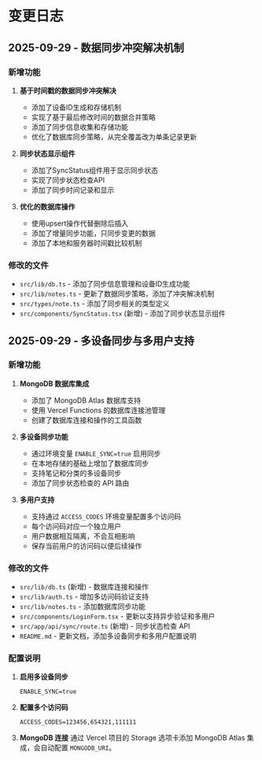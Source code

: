 # 变更日志

## 2025-09-29 - 数据同步冲突解决机制

### 新增功能

1. **基于时间戳的数据同步冲突解决**
   - 添加了设备ID生成和存储机制
   - 实现了基于最后修改时间的数据合并策略
   - 添加了同步信息收集和存储功能
   - 优化了数据库同步策略，从完全覆盖改为单条记录更新

2. **同步状态显示组件**
   - 添加了SyncStatus组件用于显示同步状态
   - 实现了同步状态检查API
   - 添加了同步时间记录和显示

3. **优化的数据库操作**
   - 使用upsert操作代替删除后插入
   - 添加了增量同步功能，只同步变更的数据
   - 添加了本地和服务器时间戳比较机制

### 修改的文件

- `src/lib/db.ts` - 添加了同步信息管理和设备ID生成功能
- `src/lib/notes.ts` - 更新了数据同步策略，添加了冲突解决机制
- `src/types/note.ts` - 添加了同步相关的类型定义
- `src/components/SyncStatus.tsx` (新增) - 添加了同步状态显示组件

## 2025-09-29 - 多设备同步与多用户支持

### 新增功能

1. **MongoDB 数据库集成**
   - 添加了 MongoDB Atlas 数据库支持
   - 使用 Vercel Functions 的数据库连接池管理
   - 创建了数据库连接和操作的工具函数

2. **多设备同步功能**
   - 通过环境变量 `ENABLE_SYNC=true` 启用同步
   - 在本地存储的基础上增加了数据库同步
   - 支持笔记和分类的多设备同步
   - 添加了同步状态检查的 API 路由

3. **多用户支持**
   - 支持通过 `ACCESS_CODES` 环境变量配置多个访问码
   - 每个访问码对应一个独立用户
   - 用户数据相互隔离，不会互相影响
   - 保存当前用户的访问码以便后续操作

### 修改的文件

- `src/lib/db.ts` (新增) - 数据库连接和操作
- `src/lib/auth.ts` - 增加多访问码验证支持
- `src/lib/notes.ts` - 添加数据库同步功能
- `src/components/LoginForm.tsx` - 更新以支持异步验证和多用户
- `src/app/api/sync/route.ts` (新增) - 同步状态检查 API
- `README.md` - 更新文档，添加多设备同步和多用户配置说明

### 配置说明

1. **启用多设备同步**
   ```
   ENABLE_SYNC=true
   ```

2. **配置多个访问码**
   ```
   ACCESS_CODES=123456,654321,111111
   ```

3. **MongoDB 连接**
   通过 Vercel 项目的 Storage 选项卡添加 MongoDB Atlas 集成，会自动配置 `MONGODB_URI`。 